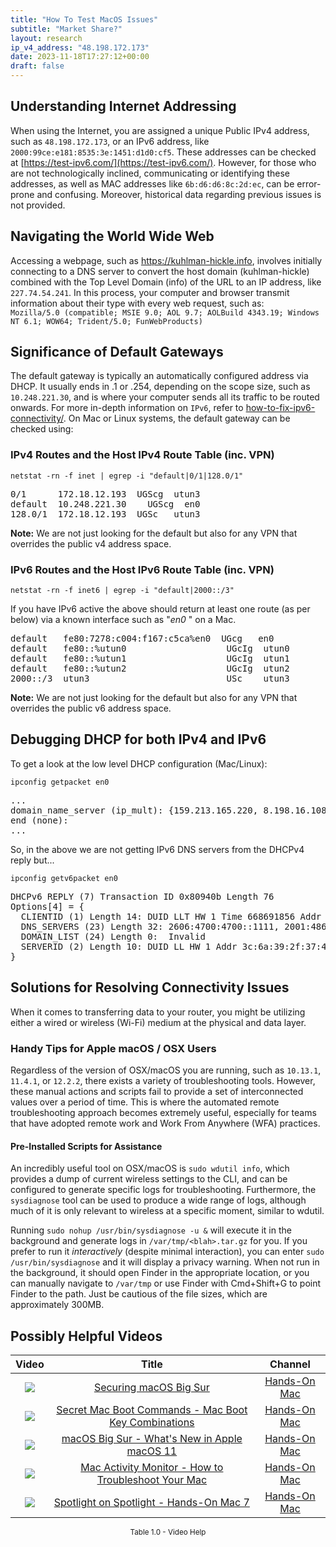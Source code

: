 ```yaml
---
title: "How To Test MacOS Issues"
subtitle: "Market Share?"
layout: research
ip_v4_address: "48.198.172.173"
date: 2023-11-18T17:27:12+00:00
draft: false
---
```


## Understanding Internet Addressing

When using the Internet, you are assigned a unique Public IPv4 address, such as ```48.198.172.173```, or an IPv6 address, like ```2000:99ce:e181:8535:3e:1451:d1d0:cf5```. These addresses can be checked at [https://test-ipv6.com/](https://test-ipv6.com/). However, for those who are not technologically inclined, communicating or identifying these addresses, as well as MAC addresses like ```6b:d6:d6:8c:2d:ec```, can be error-prone and confusing. Moreover, historical data regarding previous issues is not provided.
## Navigating the World Wide Web

Accessing a webpage, such as https://kuhlman-hickle.info, involves initially connecting to a DNS server to convert the host domain (kuhlman-hickle) combined with the Top Level Domain (info) of the URL to an IP address, like ```227.74.54.241```. In this process, your computer and browser transmit information about their type with every web request, such as:<br>```Mozilla/5.0 (compatible; MSIE 9.0; AOL 9.7; AOLBuild 4343.19; Windows NT 6.1; WOW64; Trident/5.0; FunWebProducts)```
## Significance of Default Gateways

The default gateway is typically an automatically configured address via DHCP. It usually ends in .1 or .254, depending on the scope size, such as ```10.248.221.30```, and is where your computer sends all its traffic to be routed onwards. For more in-depth information on ```IPv6```, refer to [how-to-fix-ipv6-connectivity/](/blog/how-to-fix-ipv6-connectivity/). On Mac or Linux systems, the default gateway can be checked using:
<br>
### IPv4 Routes and the Host IPv4 Route Table (inc. VPN)
```netstat -rn -f inet | egrep -i "default|0/1|128.0/1"```

<pre>
0/1      172.18.12.193  UGScg  utun3
default  10.248.221.30    UGScg  en0
128.0/1  172.18.12.193  UGSc   utun3</pre>

**Note:** We are not just looking for the default but also for any VPN that overrides the public v4 address space.

### IPv6 Routes and the Host IPv6 Route Table (inc. VPN)
```netstat -rn -f inet6 | egrep -i "default|2000::/3"```

If you have IPv6 active the above should return at least one route (as per below) via a known interface such as "_en0_ " on a Mac. 

<pre>
default   fe80:7278:c004:f167:c5ca%en0  UGcg   en0
default   fe80::%utun0                   UGcIg  utun0
default   fe80::%utun1                   UGcIg  utun1
default   fe80::%utun2                   UGcIg  utun2
2000::/3  utun3                          USc    utun3</pre>

**Note:** We are not just looking for the default but also for any VPN that overrides the public v6 address space.
<br>

## Debugging DHCP for both IPv4 and IPv6

To get a look at the low level DHCP configuration (Mac/Linux): 

```ipconfig getpacket en0```

<pre>
...
domain_name_server (ip_mult): {159.213.165.220, 8.198.16.108}
end (none):
...</pre>

So, in the above we are not getting IPv6 DNS servers from the DHCPv4 reply but...

```ipconfig getv6packet en0```

<pre>
DHCPv6 REPLY (7) Transaction ID 0x80940b Length 76
Options[4] = {
  CLIENTID (1) Length 14: DUID LLT HW 1 Time 668691856 Addr 6b:d6:d6:8c:2d:ec
  DNS_SERVERS (23) Length 32: 2606:4700:4700::1111, 2001:4860:4860::8844
  DOMAIN_LIST (24) Length 0:  Invalid
  SERVERID (2) Length 10: DUID LL HW 1 Addr 3c:6a:39:2f:37:45
}</pre>




## Solutions for Resolving Connectivity Issues
When it comes to transferring data to your router, you might be utilizing either a wired or wireless (Wi-Fi) medium at the physical and data layer.
### Handy Tips for Apple macOS / OSX Users
Regardless of the version of OSX/macOS you are running, such as ```10.13.1```, ```11.4.1```, or ```12.2.2```, there exists a variety of troubleshooting tools. However, these manual actions and scripts fail to provide a set of interconnected values over a period of time. This is where the automated remote troubleshooting approach becomes extremely useful, especially for teams that have adopted remote work and Work From Anywhere (WFA) practices.
#### Pre-Installed Scripts for Assistance
An incredibly useful tool on OSX/macOS is ```sudo wdutil info```, which provides a dump of current wireless settings to the CLI, and can be configured to generate specific logs for troubleshooting. Furthermore, the ```sysdiagnose``` tool can be used to produce a wide range of logs, although much of it is only relevant to wireless at a specific moment, similar to wdutil.

Running ```sudo nohup /usr/bin/sysdiagnose -u &``` will execute it in the background and generate logs in ```/var/tmp/<blah>.tar.gz``` for you. If you prefer to run it *interactively* (despite minimal interaction), you can enter ```sudo /usr/bin/sysdiagnose``` and it will display a privacy warning. When not run in the background, it should open Finder in the appropriate location, or you can manually navigate to ```/var/tmp``` or use Finder with Cmd+Shift+G to point Finder to the path. Just be cautious of the file sizes, which are approximately 300MB.
## Possibly Helpful Videos

<link href="/plugins/lity/css/lity.min.css" rel="stylesheet">
<script src="/plugins/lity/js/lity.min.js"></script>
<div class="table1-start"></div>

|Video | Title | Channel |
| :---: | :---: | :---: |
|<a href="https://www.youtube.com/watch?v=7KdhJimuhNw" data-lity><img src="https://i.ytimg.com/vi/7KdhJimuhNw/default.jpg" class="img-fluid"></a>|<a href="https://www.youtube.com/watch?v=7KdhJimuhNw" data-lity>Securing macOS Big Sur</a>|<a target="_blank" href="https://www.youtube.com/channel/UCg43DP8MdHVcl4rFK_delBg" >Hands-On Mac</a>|
|<a href="https://www.youtube.com/watch?v=VwNYWAxHCgM" data-lity><img src="https://i.ytimg.com/vi/VwNYWAxHCgM/default.jpg" class="img-fluid"></a>|<a href="https://www.youtube.com/watch?v=VwNYWAxHCgM" data-lity>Secret Mac Boot Commands - Mac Boot Key Combinations</a>|<a target="_blank" href="https://www.youtube.com/channel/UCg43DP8MdHVcl4rFK_delBg" >Hands-On Mac</a>|
|<a href="https://www.youtube.com/watch?v=JMKi6o9kaZI" data-lity><img src="https://i.ytimg.com/vi/JMKi6o9kaZI/default.jpg" class="img-fluid"></a>|<a href="https://www.youtube.com/watch?v=JMKi6o9kaZI" data-lity>macOS Big Sur - What&#39;s New in Apple macOS 11</a>|<a target="_blank" href="https://www.youtube.com/channel/UCg43DP8MdHVcl4rFK_delBg" >Hands-On Mac</a>|
|<a href="https://www.youtube.com/watch?v=TWzWd_DiaJ0" data-lity><img src="https://i.ytimg.com/vi/TWzWd_DiaJ0/default.jpg" class="img-fluid"></a>|<a href="https://www.youtube.com/watch?v=TWzWd_DiaJ0" data-lity>Mac Activity Monitor - How to Troubleshoot Your Mac</a>|<a target="_blank" href="https://www.youtube.com/channel/UCg43DP8MdHVcl4rFK_delBg" >Hands-On Mac</a>|
|<a href="https://www.youtube.com/watch?v=RslZ4W1EPqk" data-lity><img src="https://i.ytimg.com/vi/RslZ4W1EPqk/default.jpg" class="img-fluid"></a>|<a href="https://www.youtube.com/watch?v=RslZ4W1EPqk" data-lity>Spotlight on Spotlight - Hands-On Mac 7</a>|<a target="_blank" href="https://www.youtube.com/channel/UCg43DP8MdHVcl4rFK_delBg" >Hands-On Mac</a>|

<center><small>Table 1.0 - Video Help</small></center>
 <br>
<div class="table1-end"></div>
<script type="text/javascript">
(function() {
    $('div.table1-start').nextUntil('div.table1-end', 'table').addClass('table thead-dark table-striped table-responsive rounded').attr('id', 't1');
    $('#t1').find('thead').addClass('thead-dark');
})();
</script>
